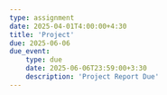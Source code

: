 ```yaml
---
type: assignment
date: 2025-04-01T4:00:00+4:30
title: 'Project'
due: 2025-06-06
due_event: 
    type: due
    date: 2025-06-06T23:59:00+3:30
    description: 'Project Report Due'
---
```

